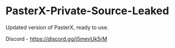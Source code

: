 
# PasterX-Private-Source-Leaked

Updated version of PasterX, ready to use.

Discord - https://discord.gg/j5mevUk5rM
